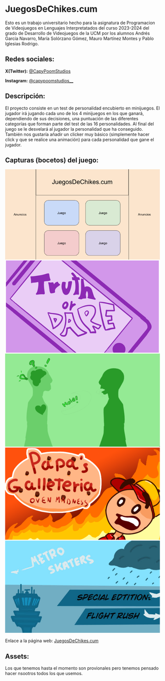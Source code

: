 # JuegosDeChikes.cum

Esto es un trabajo universitario hecho para la asignatura de Programacion de Videojuegos en Lenguajes Interpretatados del curso 2023-2024 del grado de Desarrollo de Videojuegos de la UCM por los alumnos Andrés García Navarro, María Solórzano Gómez, Mauro Martínez Montes y Pablo Iglesias Rodrigo.
## Redes sociales:

**X(Twitter):** [@CapyPoomStudios]( https://x.com/CapyPoomStudios?t=ggAxNXAOB-D8-apKgvDhrg&s=09)

**Instagram:** [@capypoomstudios__](https://www.instagram.com/capypoomstudios__/)

## Descripción:

El proyecto consiste en un test de personalidad encubierto en minijuegos. El jugador irá jugando cada uno de los 4 minijuegos en los que ganará, dependiendo de sus decisiones, una puntuación de las diferentes categorías que forman parte del test de las 16 personalidades. Al final del juego se le desvelará al jugador la personalidad que ha conseguido. También nos gustaría añadir un clicker muy básico (simplemente hacer click y que se realice una animación) para cada personalidad que gane el jugador.

## Capturas (bocetos) del juego:
![PaginaWeb](/assets/Bocetos/PaginaWeb.PNG)
![TruthOrDare](/assets/Bocetos/TruthOrDare.PNG)
![BumBumKlak](/assets/Bocetos/BumBumKlak.PNG)
![PappasGalleteria](/assets/Bocetos/PappasGalleteria.PNG)
![MetroSkaters](/assets/Bocetos/Metro.jpg)

Enlace a la página web: [JuegosDeChikes.cum](https://paigro.github.io/JuegosDeChikes.cum/index.html)
## Assets: 

Los que tenemos hasta el momento son provionales pero tenemos pensado hacer nsootros todos los que usemos.
